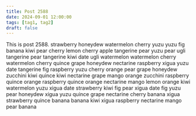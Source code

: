 ```yaml
---
title: Post 2588
date: 2024-09-01 12:00:00
tags: [tag1, tag2]
draft: false
---
```

This is post 2588.
strawberry
honeydew
watermelon
cherry
yuzu
yuzu
fig
banana
kiwi
pear
cherry
lemon
cherry
apple
tangerine
pear
yuzu
pear
ugli
tangerine
pear
tangerine
kiwi
date
ugli
watermelon
watermelon
cherry
watermelon
cherry
quince
grape
honeydew
nectarine
raspberry
xigua
yuzu
date
tangerine
fig
raspberry
yuzu
cherry
orange
pear
grape
honeydew
zucchini
kiwi
quince
kiwi
nectarine
grape
mango
orange
zucchini
raspberry
quince
orange
raspberry
quince
orange
nectarine
mango
lemon
orange
kiwi
watermelon
yuzu
xigua
date
strawberry
kiwi
fig
pear
xigua
date
fig
yuzu
pear
honeydew
xigua
yuzu
quince
grape
nectarine
cherry
banana
xigua
strawberry
quince
banana
banana
kiwi
xigua
raspberry
nectarine
mango
pear
banana
